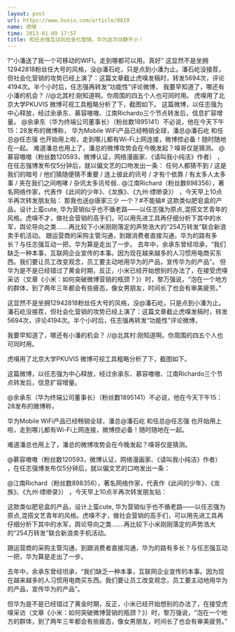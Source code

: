 ```yaml
---
layout: post
url: https://www.huxiu.com/article/8819
name: 虎嗅
time: 2013-01-09 17:57
title: 和任志强互动玩社会化营销，华为这次动静不小！
---
```

?"小潘送了我一个可移动的WIFI。走到哪都可以用。真好" 这显然不是坐拥12942818粉丝任大号的风格，没@潘石屹，只是点到小潘为止。潘石屹没接茬，但社会化营销的攻势已经上演了：这篇文章截止虎嗅发稿时，转发5694次，评论4194次。半个小时后，任志强再转发“功能性”评论微博， 我要早知道了，哪还有小潘的机会？ //@北其村:刚知道啊。你周围的四五个人也可同时用。 虎嗅用了北京大学PKUVIS 微博可视工具粗略分析了下，截图如下。 这篇微博，以任志强为中心释放，经过余承东、慕容嗷嗷、江南Richardo三个节点转发后，信息扩容增量。 @余承东（华为终端公司董事长）（粉丝数1895141）不必说，他在今天下午15：28发布的微博称， 华为Mobile WiFi产品已经畅销全球，潘总@潘石屹 和任总@任志强 也开始用上啦，走到哪儿都有Wi-Fi上网连接，微博控必备！随时随地在一起。 难道潘总也用上了，潘总的微博攻势会在今晚发起？嗅哥仅是猜测。 @慕容嗷嗷（粉丝数120593，微博认证，网络漫画家、《请叫我小纯洁》作者） ，在任志强博发布仅5分钟后，就以偏文艺的口吻发出一条： 任何人都猜不到 / 这是我们的暗号 / 他们猜随便猜不重要 / 连上彼此的讯号 / 才有个依靠 / 有太多人太多事 / 夹在我们之间咆哮 / 杂讯太多讯号弱.. @江南Richard（粉丝数898356），著名网络作家，代表作《此间的少年》、《龙族》、《九州·缥缈录》） ，今天早上10点半再次转发朋友贴： 那我也送@唐家三少 一个？#不能输# 这款类似肥皂盒的产品，设计上蛮cute, 华为营销似乎也不循老路——以任志强为原点,混搭文艺青年的风格。虎嗅不才，做社会营销的高手们，可以用先进工具再仔细分析下其中的水军，舆论导向之类.......再比较下小米刚刚落定的声势浩大的“254万转发”联合新浪卖手机活动。 跟运营商的采购主管沟通，到跟消费者直接沟通，华为的路有多长？与任志强互动一把，华为算是走出了一步。 去年中，余承东曾经坦承，“我们缺乏一种本事，互联网企业宣传的本事。因为现在越来越多的人习惯用电商买东西。我们要让员工改变观念，员工要主动地用华为的产品，宣传华为的产品”。 但华为是不是已经错过了黄金时期，反正，小米已经开始想别的办法了，在接受虎嗅采访（文章《小米：如何突破微博营销的瓶颈？》）时，黎万强说，“泡在一个地方的群体，到了两年三年都会有些疲态，像女男朋友，时间长了也会有审美疲劳。”

这显然不是坐拥12942818粉丝任大号的风格，没@潘石屹，只是点到小潘为止。潘石屹没接茬，但社会化营销的攻势已经上演了：这篇文章截止虎嗅发稿时，转发5694次，评论4194次。半个小时后，任志强再转发“功能性”评论微博，

我要早知道了，哪还有小潘的机会？ //@北其村:刚知道啊。你周围的四五个人也可同时用。

虎嗅用了北京大学PKUVIS 微博可视工具粗略分析了下，截图如下。

这篇微博，以任志强为中心释放，经过余承东、慕容嗷嗷、江南Richardo三个节点转发后，信息扩容增量。

@余承东（华为终端公司董事长）（粉丝数1895141）不必说，他在今天下午15：28发布的微博称，

华为Mobile WiFi产品已经畅销全球，潘总@潘石屹 和任总@任志强 也开始用上啦，走到哪儿都有Wi-Fi上网连接，微博控必备！随时随地在一起。

难道潘总也用上了，潘总的微博攻势会在今晚发起？嗅哥仅是猜测。

@慕容嗷嗷（粉丝数120593，微博认证，网络漫画家、《请叫我小纯洁》作者） ，在任志强博发布仅5分钟后，就以偏文艺的口吻发出一条：

@江南Richard（粉丝数898356），著名网络作家，代表作《此间的少年》、《龙族》、《九州·缥缈录》） ，今天早上10点半再次转发朋友贴：

这款类似肥皂盒的产品，设计上蛮cute, 华为营销似乎也不循老路——以任志强为原点,混搭文艺青年的风格。虎嗅不才，做社会营销的高手们，可以用先进工具再仔细分析下其中的水军，舆论导向之类.......再比较下小米刚刚落定的声势浩大的“254万转发”联合新浪卖手机活动。

跟运营商的采购主管沟通，到跟消费者直接沟通，华为的路有多长？与任志强互动一把，华为算是走出了一步。

去年中，余承东曾经坦承，“我们缺乏一种本事，互联网企业宣传的本事。因为现在越来越多的人习惯用电商买东西。我们要让员工改变观念，员工要主动地用华为的产品，宣传华为的产品”。

但华为是不是已经错过了黄金时期，反正，小米已经开始想别的办法了，在接受虎嗅采访（文章《小米：如何突破微博营销的瓶颈？》）时，黎万强说，“泡在一个地方的群体，到了两年三年都会有些疲态，像女男朋友，时间长了也会有审美疲劳。”

